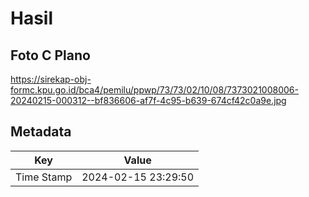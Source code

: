 # Hasil

## Foto C Plano

https://sirekap-obj-formc.kpu.go.id/bca4/pemilu/ppwp/73/73/02/10/08/7373021008006-20240215-000312--bf836606-af7f-4c95-b639-674cf42c0a9e.jpg


## Metadata

| Key        | Value               |
| ---------- | ------------------- |
| Time Stamp | 2024-02-15 23:29:50 |



